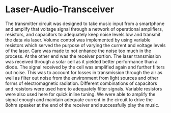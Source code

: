 # Laser-Audio-Transceiver
The transmitter circuit was designed to take music input from a smartphone and amplify that voltage signal through a network of operational amplifiers, resistors, and capacitors to adequately keep noise levels low and transmit the data via laser. Volume control was implemented by using variable resistors which served the purpose of varying the current and voltage levels of the laser. Care was made to not enhance the noise too much in the process.  At the other end was the receiver portion. The laser transmission was received through a solar cell as it yielded better performance than a diode. The signal received by the cell was amplified again and further filters out noise. This was to account for losses in transmission through the air as well as filter out noise from the environment from light sources and other forms of electromagnetic radiation. Different combinations of capacitors and resistors were used here to adequately filter signals. Variable resistors were also used here for quick inline tuning. We were able to amplify the signal enough and maintain adequate current in the circuit to drive the 8ohm speaker at the end of the receiver and successfully play the music.
